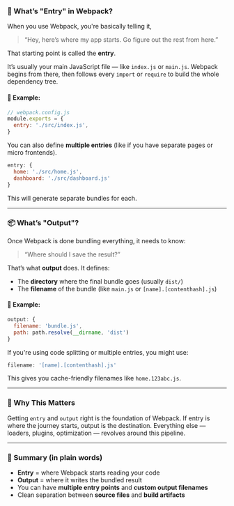 
### 🎯 What’s "Entry" in Webpack?

When you use Webpack, you're basically telling it,

> “Hey, here’s where my app starts. Go figure out the rest from here.”

That starting point is called the **entry**.

It’s usually your main JavaScript file — like `index.js` or `main.js`.
Webpack begins from there, then follows every `import` or `require` to build the whole dependency tree.

#### 👀 Example:

```js
// webpack.config.js
module.exports = {
  entry: './src/index.js',
}
```

You can also define **multiple entries** (like if you have separate pages or micro frontends).

```js
entry: {
  home: './src/home.js',
  dashboard: './src/dashboard.js'
}
```

This will generate separate bundles for each.

---

### 📦 What’s "Output"?

Once Webpack is done bundling everything, it needs to know:

> “Where should I save the result?”

That’s what **output** does. It defines:

* The **directory** where the final bundle goes (usually `dist/`)
* The **filename** of the bundle (like `main.js` or `[name].[contenthash].js`)

#### 🔧 Example:

```js
output: {
  filename: 'bundle.js',
  path: path.resolve(__dirname, 'dist')
}
```

If you're using code splitting or multiple entries, you might use:

```js
filename: '[name].[contenthash].js'
```

This gives you cache-friendly filenames like `home.123abc.js`.

---

### 🧠 Why This Matters

Getting `entry` and `output` right is the foundation of Webpack.
If entry is where the journey starts, output is the destination.
Everything else — loaders, plugins, optimization — revolves around this pipeline.

---

### 📝 Summary (in plain words)

* **Entry** = where Webpack starts reading your code
* **Output** = where it writes the bundled result
* You can have **multiple entry points** and **custom output filenames**
* Clean separation between **source files** and **build artifacts**


